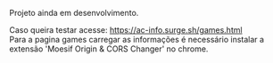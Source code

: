 Projeto ainda em desenvolvimento.

Caso queira testar acesse: https://ac-info.surge.sh/games.html  
Para a pagina games carregar as informações é necessário instalar a extensão 'Moesif Origin & CORS Changer' no chrome.
